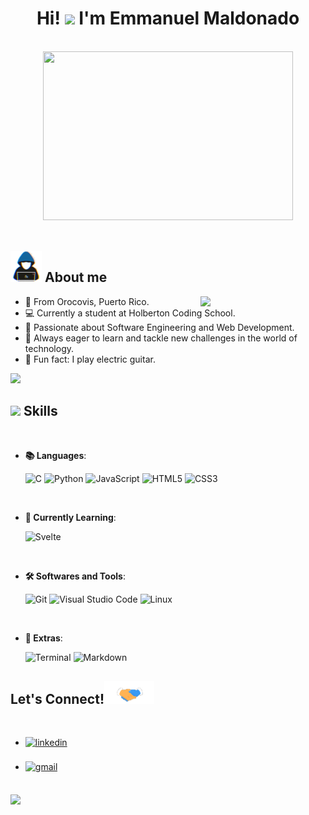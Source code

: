 
<h1 align="center"><b>Hi! <img src="https://media.giphy.com/media/hvRJCLFzcasrR4ia7z/giphy.gif" width="35"> I'm Emmanuel Maldonado</b></h1>

<br>
<div align="center" >
  <img width=400px height=270px src="https://media4.giphy.com/media/v1.Y2lkPTc5MGI3NjExMHZrcjBsNG5tNjc3NG5oZjloajFxZWd4M201dnI2bXZkaWc4anAxdyZlcD12MV9pbnRlcm5hbF9naWZfYnlfaWQmY3Q9Zw/qgQUggAC3Pfv687qPC/giphy.webp"/>
</div>
  <br>




	
## <picture><img src = "https://github.com/0xAbdulKhalid/0xAbdulKhalid/raw/main/assets/mdImages/about_me.gif" width = 50px></picture> **About me**

<picture> <img align="right" src="https://cdn.dribbble.com/users/77598/screenshots/16399264/media/d86ceb1ad552398787fb76f343080aa6.gif" width = 200px></picture>


- 📍 From Orocovis, Puerto Rico.
- 💻 Currently a student at Holberton Coding School.
- 🌟 Passionate about Software Engineering and Web Development.
- 🌱 Always eager to learn and tackle new challenges in the world of technology.
- 🎸 Fun fact: I play electric guitar.


<img src="https://user-images.githubusercontent.com/73097560/115834477-dbab4500-a447-11eb-908a-139a6edaec5c.gif">

## <img src="https://media2.giphy.com/media/QssGEmpkyEOhBCb7e1/giphy.gif?cid=ecf05e47a0n3gi1bfqntqmob8g9aid1oyj2wr3ds3mg700bl&rid=giphy.gif" width ="25"><b> Skills</b>
<br>

<p align="center">

- **📚 Languages**:
    
    ![C](https://img.shields.io/badge/C%20-%232370ED.svg?style=for-the-badge&logo=c&logoColor=white)
    ![Python](https://img.shields.io/badge/Python%20-%2314354C.svg?style=for-the-badge&logo=python&logoColor=white)
    ![JavaScript](https://img.shields.io/badge/JavaScript%20-%23F7DF1E.svg?style=for-the-badge&logo=javascript&logoColor=black)
    ![HTML5](https://img.shields.io/badge/HTML5%20-%23E34F26.svg?style=for-the-badge&logo=html5&logoColor=white)
    ![CSS3](https://img.shields.io/badge/CSS%20-%231572B6.svg?style=for-the-badge&logo=css3&logoColor=white)

<br>   
    
- **🧠 Currently Learning**:

  ![Svelte](https://img.shields.io/badge/Svelte-%23FF3E00.svg?style=for-the-badge&logo=svelte&logoColor=white)



    
<br>

- **🛠️ Softwares and Tools**:

    ![Git](https://img.shields.io/badge/git-%23F05033.svg?style=for-the-badge&logo=git&logoColor=white)
    ![Visual Studio Code](https://img.shields.io/badge/Visual%20Studio%20Code-0078d7.svg?style=for-the-badge&logo=visual-studio-code&logoColor=white)
    ![Linux](https://img.shields.io/badge/Linux-FCC624?style=for-the-badge&logo=linux&logoColor=black) 

<br>

- **🚀 Extras**:

    ![Terminal](https://img.shields.io/badge/Terminal-%23054020?style=for-the-badge&logo=gnu-bash&logoColor=white)
    ![Markdown](https://img.shields.io/badge/markdown-%23000000.svg?style=for-the-badge&logo=markdown&logoColor=white)   


</p>



## <b> Let's Connect!</b><img src="https://github.com/0xAbdulKhalid/0xAbdulKhalid/raw/main/assets/mdImages/handshake.gif" width ="80">
<br>
<div align='left'>

<ul>

<li>
<a href="https://www.linkedin.com/in/emmanuel-maldonado-07378a2b2/" target="_blank">
<img src="https://img.shields.io/badge/linkedin:  Emmanuel%20Maldonado-%2300acee.svg?color=405DE6&style=for-the-badge&logo=linkedin&logoColor=white" alt="linkedin" style="margin-bottom: 5px;"/>
</a>
</li>

<br>

<li>
<a href="mailto:maldonadomaldonadoemmanuel227@gmail.com" target="_blank">
<img src="https://img.shields.io/badge/gmail:  maldonadomaldonadoemmanuel227-%23EA4335.svg?style=for-the-badge&logo=gmail&logoColor=white" alt="gmail" style="margin-bottom: 5px;" />
</a>
</li>
	
</ul>
</div>

<br>

<img src="https://user-images.githubusercontent.com/73097560/115834477-dbab4500-a447-11eb-908a-139a6edaec5c.gif">



